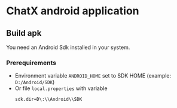 # ChatX android application

## Build apk

You need an Android Sdk installed in your system.

### Prerequirements

- Environment variable `ANDROID_HOME` set to SDK HOME (example: `D:/Android/SDK`)
- Or file `local.properties` with variable
  ```properties
  sdk.dir=D\:\\Android\\SDK
  ```
